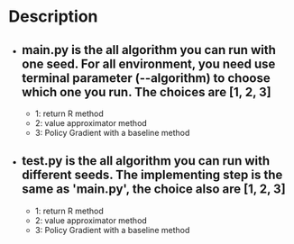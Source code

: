 # Description

- ## main.py is the all algorithm you can run with one seed. For all environment, you need use terminal parameter (--algorithm) to choose which one you run. The choices are [1, 2, 3]

  - 1: return R method
  - 2: value approximator method
  - 3: Policy Gradient with a baseline method

- ## test.py is the all algorithm you can run with different seeds. The implementing step is the same as 'main.py', the choice also are [1, 2, 3]

  - 1: return R method
  - 2: value approximator method
  - 3: Policy Gradient with a baseline method